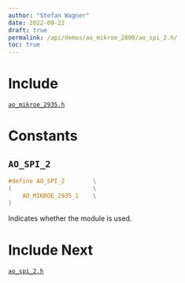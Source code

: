 ```yaml
---
author: "Stefan Wagner"
date: 2022-09-22
draft: true
permalink: /api/demos/ao_mikroe_2800/ao_spi_2.h/
toc: true
---
```


# Include

[`ao_mikroe_2935.h`](ao_mikroe_2935.h.md)

# Constants

## `AO_SPI_2`

```c
#define AO_SPI_2        \
(                       \
    AO_MIKROE_2935_1    \
)
```

Indicates whether the module is used.

# Include Next

[`ao_spi_2.h`](../../src/ao_sys_xc32_pic32_spi/ao_spi_2.h.md)
